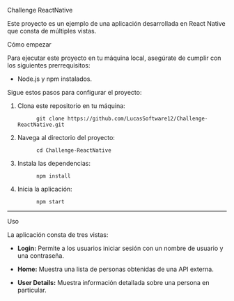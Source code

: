 

Challenge ReactNative

Este proyecto es un ejemplo de una aplicación desarrollada en React Native que consta de múltiples vistas.



Cómo empezar

Para ejecutar este proyecto en tu máquina local, asegúrate de cumplir con los siguientes prerrequisitos:

- Node.js y npm instalados.

Sigue estos pasos para configurar el proyecto:

1. Clona este repositorio en tu máquina:

             git clone https://github.com/LucasSoftware12/Challenge-ReactNative.git

2. Navega al directorio del proyecto:

             cd Challenge-ReactNative

3. Instala las dependencias:

             npm install

4. Inicia la aplicación:

             npm start

---

Uso

La aplicación consta de tres vistas:

- **Login:** Permite a los usuarios iniciar sesión con un nombre de usuario y una contraseña.

- **Home:** Muestra una lista de personas obtenidas de una API externa.

- **User Details:** Muestra información detallada sobre una persona en particular.
